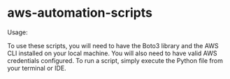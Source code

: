 # aws-automation-scripts
Usage:

To use these scripts, you will need to have the Boto3 library and the AWS CLI installed on your local machine. You will also need to have valid AWS credentials configured.
To run a script, simply execute the Python file from your terminal or IDE.
